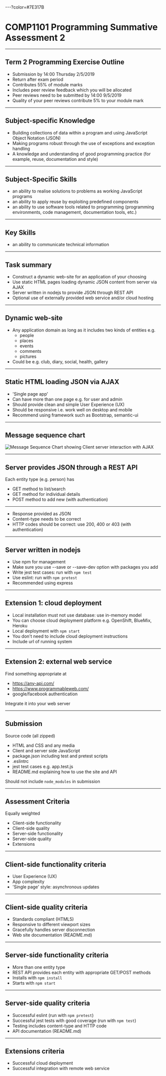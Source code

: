 ---?color=#7E317B

# COMP1101 Programming Summative Assessment 2

---

## Term 2 Programming Exercise Outline

- Submission by 14:00 Thursday 2/5/2019
- Return after exam period
- Contributes 55% of module marks
- Includes peer review feedback which you will be allocated
- Peer reviews need to be submitted by 14:00 9/5/2019
- Quality of your peer reviews contribute 5% to your module mark

---

## Subject-specific Knowledge

- Building collections of data within a program and using JavaScript Object Notation (JSON)
- Making programs robust through the use of exceptions and exception handling
- A knowledge and understanding of good programming practice (for example, reuse, documentation and style)

---

## Subject-Specific Skills

- an ability to realise solutions to problems as working JavaScript programs
- an ability to apply reuse by exploiting predefined components
- an ability to use software tools related to programming (programming environments, code management, documentation tools, etc.)

---

## Key Skills

- an ability to communicate technical information

---


## Task summary

- Construct a dynamic web-site for an application of your choosing
- Use static HTML pages loading dynamic JSON content from server via AJAX
- Server written in nodejs to provide JSON through REST API
- Optional use of externally provided web service and/or cloud hosting

---

## Dynamic web-site

- Any application domain as long as it includes two kinds of entities e.g.
  - people
  - places
  - events
  - comments
  - pictures
- Could be e.g. club, diary, social, health, gallery

---

## Static HTML loading JSON via AJAX

- 'Single page app'
- Can have more than one page e.g. for user and admin
- Should provide clean and simple User Experience (UX)
- Should be responsive i.e. work well on desktop and mobile
- Recommend using framework such as Bootstrap, semantic-ui

---

## Message sequence chart

![Message Sequence Chart showing Client server interaction with AJAX](https://www.websequencediagrams.com/cgi-bin/cdraw?lz=dGl0bGUgQ2xpZW50L3NlcnZlciBpbnRlcmFjdGlvbgoKABUGLT5TABcFOiBTdGF0aWMgcGFnZSByZXF1ZXN0CgAWBi0-AEEGOiBIVE1MCmxvb3AgZWFjaCB1c2VyIABJBwA_EER5bmFtaWMgY29udGVudABLCCAoQUpBWCkASRFKU09OAIEKCQBnCFJlbmRlcgAXBQA_CWFzAIEBBSB3aXRoaW4gRE9NCmVuZAoK&s=roundgreen)

---

## Server provides JSON through a REST API

Each entity type (e.g. person) has 

- GET method to list/search 
- GET method for individual details 
- POST method to add new (with authentication)

---

- Response provided as JSON
- Content-type needs to be correct
- HTTP codes should be correct: use 200, 400 or 403 (with authentication)

---

## Server written in nodejs

- Use npm for management
- Make sure you use --save or --save-dev option with packages you add
- Write jest test cases: run with `npm test`
- Use eslint: run with `npm pretest`
- Recommended using express

---

## Extension 1: cloud deployment

- Local installation must not use database: use in-memory model
- You can choose cloud deployment platform e.g. OpenShift, BlueMix, Heroku 
- Local deployment with `npm start`
- You don't need to include cloud deployment instructions
- Include url of running system

---

## Extension 2: external web service

Find something appropriate at

- <https://any-api.com/>
- <https://www.programmableweb.com/>
- google/facebook authentication

Integrate it into your web server

---

## Submission

Source code (all zipped)

- HTML and CSS and any media
- Client and server side JavaScript
- package.json including test and pretest scripts
- .eslintrc 
- jest test cases e.g. app.test.js
- README.md explaining how to use the site and API

Should not include `node_modules` in submission

---

## Assessment Criteria

Equally weighted

- Client-side functionality
- Client-side quality
- Server-side functionality
- Server-side quality
- Extensions

---

## Client-side functionality criteria

- User Experience (UX)
- App complexity
- 'Single page' style: asynchronous updates

---

## Client-side quality criteria

- Standards compliant (HTML5)
- Responsive to different viewport sizes
- Gracefully handles server disconnection
- Web site documentation (README.md)

---

## Server-side functionality criteria

- More than one entity type
- REST API provides each entity with appropriate GET/POST methods
- Installs with `npm install`
- Starts with `npm start`

---

## Server-side quality criteria

- Successful eslint (run with `npm pretest`)
- Successful jest tests with good coverage (run with `npm test`)
- Testing includes content-type and HTTP code
- API documentation (README.md)

---

## Extensions criteria

- Successful cloud deployment
- Successful integration with remote web service

